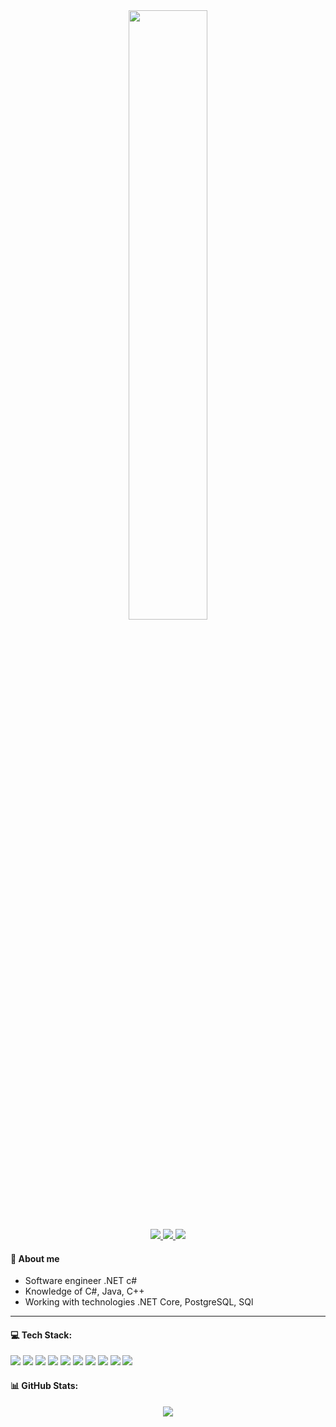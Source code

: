 <div id='header' align='center'>
    <img src='https://media.giphy.com/media/v1.Y2lkPTc5MGI3NjExNGN0MGlhczNrc3RzdGVvN2gxbWN5ODg2OXpyZGVjYjJtNHp6cGV4ZyZlcD12MV9pbnRlcm5hbF9naWZfYnlfaWQmY3Q9Zw/14v8A3AX3A8lu8/giphy.gif' height='50%'>
    <br>
    <a href='https://t.me/RustamShh' target='_blank'>
        <img src='https://img.shields.io/badge/Telegram-28A7E8?logo=telegram&logoColor=white&style=for-the-badge'>
    </a>
    <a href='https://vk.com/rusharafutdinow' target='_blank'>
        <img src='https://img.shields.io/badge/vk-0077FF?logo=vk&logoColor=white&style=for-the-badge'>
    </a>
    <a href='www.linkedin.com/in/sharafudtinoofrustam' target='_blank'>
        <img src='https://img.shields.io/badge/LinkedIn-%230077B5.svg?logo=linkedin&logoColor=white&style=for-the-badge'>
    </a>
</div>

<div id='about'>
    <h4> 📝 About me </h4>
    <ul>
        <li> Software engineer .NET c# </li>
        <li> Knowledge of C#, Java, C++</li>
        <li> Working with technologies .NET Core, PostgreSQL, SQl</li>
    </ul>
    <hr>
</div>

<div id='technologies'>
    <h4> 💻 Tech Stack: </h4>
    <img src='https://img.shields.io/badge/c-%2300599C.svg?style=for-the-badge&logo=c&logoColor=white'>
    <img src='https://img.shields.io/badge/c%23-%23239120.svg?style=for-the-badge&logo=c-sharp&logoColor=white'>
    <img src='https://img.shields.io/badge/c++-%2300599C.svg?style=for-the-badge&logo=c%2B%2B&logoColor=white'>
    <img src='https://img.shields.io/badge/java-%23ED8B00.svg?style=for-the-badge&logo=java&logoColor=white'>
    <img src='https://img.shields.io/badge/php-%23777BB4.svg?style=for-the-badge&logo=php&logoColor=white'>
    <img src='https://img.shields.io/badge/javascript-%23323330.svg?style=for-the-badge&logo=javascript&logoColor=%23F7DF1E'>
    <img src='https://img.shields.io/badge/sqlite-%2307405e.svg?style=for-the-badge&logo=sqlite&logoColor=white'>
    <img src='https://img.shields.io/badge/Microsoft%20SQL%20Sever-CC2927?style=for-the-badge&logo=microsoft%20sql%20server&logoColor=white'>
    <img src='https://img.shields.io/badge/Oracle-F80000?style=for-the-badge&logo=oracle&logoColor=white'>
    <img src='https://img.shields.io/badge/mysql-%2300f.svg?style=for-the-badge&logo=mysql&logoColor=white'>
</div>

<div id="githubStats">
    <h4> 📊 GitHub Stats: </h4>
    <div align='center'>
        <!-- <img src='https://github-readme-stats.vercel.app/api?username=RustaMSHar&theme=tokyonight&hide_border=true&include_all_commits=false&count_private=false'><br/> -->
        <!--<img src='https://github-readme-streak-stats.herokuapp.com/?user=RustaMSHar&theme=tokyonight&hide_border=true'><br/> -->
        <img src='https://github-readme-streak-stats.herokuapp.com/?user=RustaMSHar&theme=dark&hide_border=true'>
        <!-- <img src='https://github-readme-stats.vercel.app/api/top-langs/?username=RustaMSHar&theme=tokyonight&hide_border=true&include_all_commits=false&count_private=false&layout=compact'> -->
    </div>
</div> 
 


<!-- Proudly created with GPRM ( https://gprm.itsvg.in ) -->
